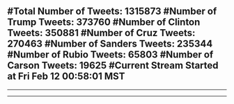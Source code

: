 #Total Number of Tweets: 1315873 
#Number of Trump Tweets: 373760
#Number of Clinton Tweets: 350881
#Number of Cruz Tweets: 270463
#Number of Sanders Tweets: 235344
#Number of Rubio Tweets: 65803
#Number of Carson Tweets: 19625
#Current Stream Started at Fri Feb 12 00:58:01 MST
---
---
---
